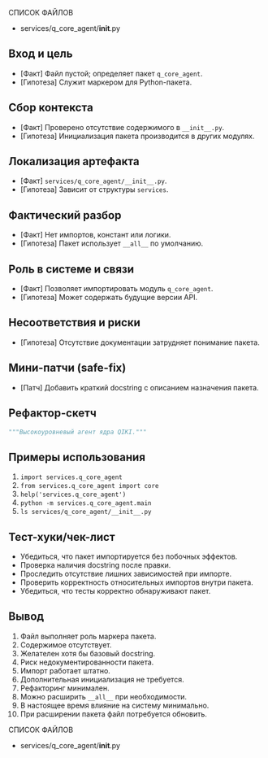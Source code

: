 СПИСОК ФАЙЛОВ
- services/q_core_agent/__init__.py

## Вход и цель
- [Факт] Файл пустой; определяет пакет `q_core_agent`.
- [Гипотеза] Служит маркером для Python-пакета.

## Сбор контекста
- [Факт] Проверено отсутствие содержимого в `__init__.py`.
- [Гипотеза] Инициализация пакета производится в других модулях.

## Локализация артефакта
- [Факт] `services/q_core_agent/__init__.py`.
- [Гипотеза] Зависит от структуры `services`.

## Фактический разбор
- [Факт] Нет импортов, констант или логики.
- [Гипотеза] Пакет использует `__all__` по умолчанию.

## Роль в системе и связи
- [Факт] Позволяет импортировать модуль `q_core_agent`.
- [Гипотеза] Может содержать будущие версии API.

## Несоответствия и риски
- [Гипотеза] Отсутствие документации затрудняет понимание пакета.

## Мини-патчи (safe-fix)
- [Патч] Добавить краткий docstring с описанием назначения пакета.

## Рефактор-скетч
```python
"""Высокоуровневый агент ядра QIKI."""
```

## Примеры использования
1. `import services.q_core_agent`
2. `from services.q_core_agent import core`
3. `help('services.q_core_agent')`
4. `python -m services.q_core_agent.main`
5. `ls services/q_core_agent/__init__.py`

## Тест-хуки/чек-лист
- Убедиться, что пакет импортируется без побочных эффектов.
- Проверка наличия docstring после правки.
- Проследить отсутствие лишних зависимостей при импорте.
- Проверить корректность относительных импортов внутри пакета.
- Убедиться, что тесты корректно обнаруживают пакет.

## Вывод
1. Файл выполняет роль маркера пакета.
2. Содержимое отсутствует.
3. Желателен хотя бы базовый docstring.
4. Риск недокументированности пакета.
5. Импорт работает штатно.
6. Дополнительная инициализация не требуется.
7. Рефакторинг минимален.
8. Можно расширить `__all__` при необходимости.
9. В настоящее время влияние на систему минимально.
10. При расширении пакета файл потребуется обновить.

СПИСОК ФАЙЛОВ
- services/q_core_agent/__init__.py
